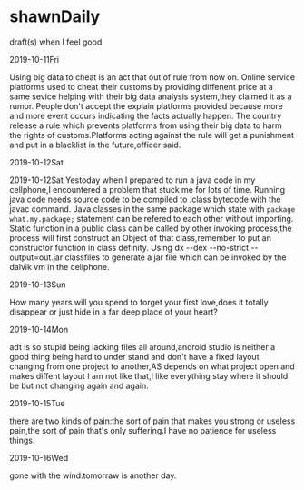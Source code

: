 # shawnDaily
draft(s) when I feel good

 2019-10-11Fri 

Using big data to cheat is an act that out of rule from now on.
Online service platforms used to cheat their customs by providing diffenent price at a same sevice helping with their big data analysis system,they claimed it as a rumor.
People don't accept the explain platforms provided because more and more event occurs indicating the facts actually happen.
The country release a rule which prevents platforms from using their big data to harm the rights of customs.Platforms acting against the rule will get a punishment and put in a blacklist in the future,officer said.

 2019-10-12Sat 

2019-10-12Sat
Yestoday when I prepared to run a java code in my cellphone,I encountered a problem that stuck me for lots of time.
Running java  code needs source code to be compiled to .class bytecode with the javac command.
Java classes in the same package which state with `package what.my.package;` statement can be refered to each other without importing.
Static function in a public class can be called by other invoking process,the process will first construct an Object of that class,remember to put an constructor function in  class definity.
Using dx --dex --no-strict --output=out.jar classfiles to generate a jar file which can be invoked by the dalvik vm in the cellphone.

 2019-10-13Sun 

How many years will you spend to forget your first love,does it totally disappear or just hide in a far deep place of your heart?


 2019-10-14Mon 

adt is so stupid being lacking files all around,android studio is neither a good thing being hard to under stand and don't have a fixed layout changing from one project to another,AS depends on what project open and makes diffent layout I am not like that,I like everything stay where it should be but not changing again and again.

 2019-10-15Tue 

there are two kinds of pain:the sort of pain that makes you strong or useless pain,the sort of pain that's only suffering.I have no patience for useless things.

 2019-10-16Wed 

gone with the wind.tomorraw is another day.
